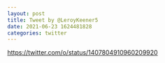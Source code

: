 ```yaml
--- 
layout: post 
title: Tweet by @LeroyKeener5 
date: 2021-06-23 1624481828 
categories: twitter 
--- 
```

https://twitter.com/o/status/1407804910960209920